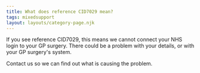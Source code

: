 ```yaml
---
title: What does reference CID7029 mean?
tags: mixedsupport
layout: layouts/category-page.njk
---
```

If you see reference CID7029, this means we cannot connect your NHS login to your GP surgery. There could be a problem with your details, or with your GP surgery's system.

Contact us so we can find out what is causing the problem.


